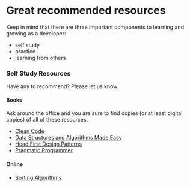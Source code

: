 # Great recommended resources

Keep in mind that there are three important components to learning and growing as a developer:
+ self study
+ practice
+ learning from others

### Self Study Resources

Have any to recommend? Please let us know.

#### Books
Ask around the office and you are sure to find copies (or at least digital copies) of all of these resources.

* [Clean Code](https://www.amazon.ca/Clean-Code-Handbook-Software-Craftsmanship/dp/0132350882)
* [Data Structures and Algorithms Made Easy](https://www.amazon.ca/Data-Structures-Algorithms-Made-Easy-ebook/dp/B01N4OA309/ref=sr_1_13?s=books&ie=UTF8&qid=1505930027&sr=1-13&keywords=data+structures+and+algorithms)
* [Head First Design Patterns](https://www.amazon.ca/Head-First-Design-Patterns-Brain-Friendly/dp/0596007124/ref=sr_1_1?s=books&ie=UTF8&qid=1505929992&sr=1-1&keywords=head+first+design+patterns)
* [Pragmatic Programmer](https://www.amazon.ca/Pragmatic-Programmer-Journeyman-Master/dp/020161622X/ref=sr_1_1?s=books&ie=UTF8&qid=1505930010&sr=1-1&keywords=pragmatic+programmer)

#### Online 

* [Sorting Algorithms](http://www.geeksforgeeks.org/sorting-algorithms/)
